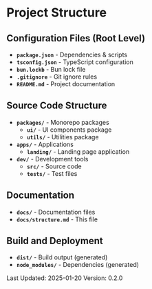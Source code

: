 # Project Structure

## Configuration Files (Root Level)
- **`package.json`** - Dependencies & scripts
- **`tsconfig.json`** - TypeScript configuration
- **`bun.lockb`** - Bun lock file
- **`.gitignore`** - Git ignore rules
- **`README.md`** - Project documentation

## Source Code Structure
- **`packages/`** - Monorepo packages
  - **`ui/`** - UI components package
  - **`utils/`** - Utilities package
- **`apps/`** - Applications
  - **`landing/`** - Landing page application
- **`dev/`** - Development tools
  - **`src/`** - Source code
  - **`tests/`** - Test files

## Documentation
- **`docs/`** - Documentation files
- **`docs/structure.md`** - This file

## Build and Deployment
- **`dist/`** - Build output (generated)
- **`node_modules/`** - Dependencies (generated)

Last Updated: 2025-01-20
Version: 0.2.0
